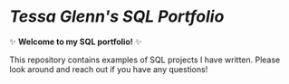 # ***Tessa Glenn's SQL Portfolio***
✨ **Welcome to my SQL portfolio!** ✨

This repository contains examples of SQL projects I have written. Please look around and reach out if you have any questions!

